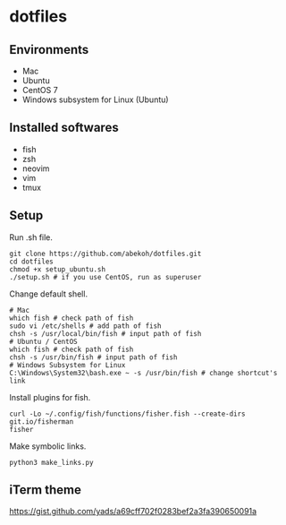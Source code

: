 # dotfiles

## Environments
- Mac
- Ubuntu
- CentOS 7
- Windows subsystem for Linux (Ubuntu)

## Installed softwares
- fish
- zsh
- neovim
- vim
- tmux

## Setup

Run .sh file.
```
git clone https://github.com/abekoh/dotfiles.git
cd dotfiles
chmod +x setup_ubuntu.sh
./setup.sh # if you use CentOS, run as superuser
```
Change default shell.
```
# Mac
which fish # check path of fish
sudo vi /etc/shells # add path of fish
chsh -s /usr/local/bin/fish # input path of fish
# Ubuntu / CentOS
which fish # check path of fish
chsh -s /usr/bin/fish # input path of fish
# Windows Subsystem for Linux
C:\Windows\System32\bash.exe ~ -s /usr/bin/fish # change shortcut's link
```
Install plugins for fish.
```
curl -Lo ~/.config/fish/functions/fisher.fish --create-dirs git.io/fisherman
fisher
```
Make symbolic links.
```
python3 make_links.py
```

## iTerm theme
https://gist.github.com/yads/a69cff702f0283bef2a3fa390650091a
